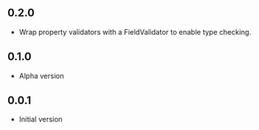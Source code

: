 ## 0.2.0

- Wrap property validators with a FieldValidator to enable type checking.

## 0.1.0

- Alpha version

## 0.0.1

- Initial version
